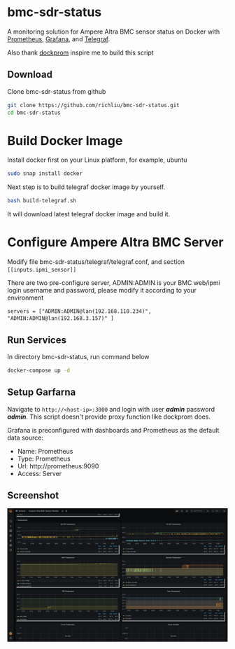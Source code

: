 bmc-sdr-status
==============
A monitoring solution for Ampere Altra BMC sensor status on Docker with [Prometheus](https://prometheus.io/), [Grafana](http://grafana.org/),  and [Telegraf](https://www.influxdata.com/time-series-platform/telegraf/).

Also thank [dockprom](https://github.com/stefanprodan/dockprom) inspire me to build this script

## Download

Clone bmc-sdr-status from github 
```bash
git clone https://github.com/richliu/bmc-sdr-status.git
cd bmc-sdr-status
```

# Build Docker Image

Install docker first on your Linux platform, for example, ubuntu 
```bash
sudo snap install docker
```

Next step is to build telegraf docker image by yourself. 
```bash
bash build-telegraf.sh
```

It will download latest telegraf docker image and build it. 

# Configure Ampere Altra BMC Server

Modify file bmc-sdr-status/telegraf/telegraf.conf, and section ```[[inputs.ipmi_sensor]]```

There are two pre-configure server, ADMIN:ADMIN is your BMC web/ipmi login username and password, please modify it according to your environment
```
servers = ["ADMIN:ADMIN@lan(192.168.110.234)", "ADMIN:ADMIN@lan(192.168.3.157)" ]
```
## Run Services

In directory bmc-sdr-status, run command below
```bash
docker-compose up -d
```

## Setup Garfarna 
Navigate to `http://<host-ip>:3000` and login with user ***admin*** password ***admin***. This script doesn't provide proxy function like dockprom does.

Grafana is preconfigured with dashboards and Prometheus as the default data source:

* Name: Prometheus
* Type: Prometheus
* Url: http://prometheus:9090
* Access: Server
  
## Screenshot 
![screenshot](https://github.com/richliu/bmc-sdr-status/raw/main/screens/Ampere_Altra_Bmc.png)
